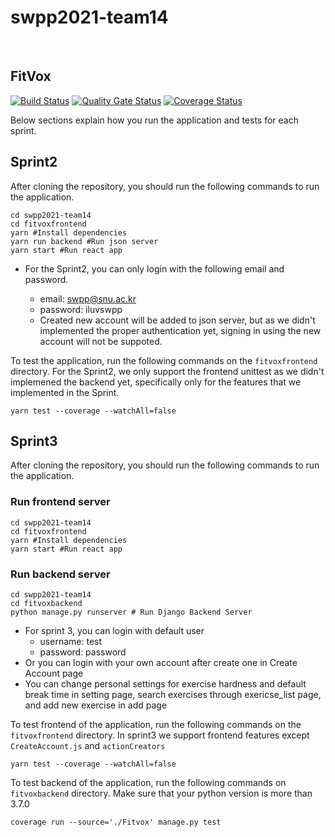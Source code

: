 # swpp2021-team14
<br/>

 ## FitVox
[![Build Status](https://travis-ci.com/swsnu/swpp2021-teamX.svg?branch=main)](https://travis-ci.com/swsnu/swpp2021-team14)
[![Quality Gate Status](https://sonarcloud.io/api/project_badges/measure?project=swsnu_swpp2021-team14&metric=alert_status)](https://sonarcloud.io/dashboard?id=swsnu_swpp2021-team14)
[![Coverage Status](https://coveralls.io/repos/github/swsnu/swpp2021-team14/badge.svg?branch=main)](https://coveralls.io/github/swsnu/swpp2021-team14?branch=main&service=github)



Below sections explain how you run the application and tests for each sprint.



## Sprint2

After cloning the repository, you should run the following commands to run the application.

```shell
cd swpp2021-team14
cd fitvoxfrontend
yarn #Install dependencies
yarn run backend #Run json server
yarn start #Run react app
```

* For the Sprint2, you can only login with the following email and password.

  * email: swpp@snu.ac.kr
  * password: iluvswpp
  * Created new account will be added to json server, but as we didn't implemented the proper authentication yet, signing in using the new account will not be suppoted.

  

To test the application, run the following commands on the `fitvoxfrontend` directory. For the Sprint2, we only support the frontend unittest as we didn't implemened the backend yet, specifically only for the features that we implemented in the Sprint.

```shell
yarn test --coverage --watchAll=false
```

## Sprint3

After cloning the repository, you should run the following commands to run the application.

### Run frontend server
```shell
cd swpp2021-team14
cd fitvoxfrontend
yarn #Install dependencies
yarn start #Run react app
```

### Run backend server
```shell
cd swpp2021-team14
cd fitvoxbackend
python manage.py runserver # Run Django Backend Server
```

* For sprint 3, you can login with default user
  * username: test
  * password: password
* Or you can login with your own account after create one in Create Account page
* You can change personal settings for exercise hardness and default break time in setting page, search exercises through exericse_list page, and add new exercise in add page

To test frontend of the application, run the following commands on the `fitvoxfrontend` directory. In sprint3 we support frontend features except `CreateAccount.js` and `actionCreators`

```shell
yarn test --coverage --watchAll=false
```

To test backend of the application, run the following commands on `fitvoxbackend` directory. Make sure that your python version is more than 3.7.0

```shell
coverage run --source='./Fitvox' manage.py test
```

